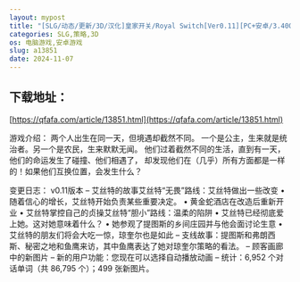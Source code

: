 ```yaml
---
layout: mypost
title: "[SLG/动态/更新/3D/汉化]皇家开关/Royal Switch[Ver0.11][PC+安卓/3.40G]"
categories: SLG,策略,3D
os: 电脑游戏,安卓游戏
slug: a13851
date: 2024-11-07
---
```


## 下载地址：

[https://qfafa.com/article/13851.html](https://qfafa.com/article/13851.html)

游戏介绍：
两个人出生在同一天，但境遇却截然不同。
一个是公主，生来就是统治者。另一个是农民，生来默默无闻。
他们过着截然不同的生活，直到有一天，他们的命运发生了碰撞、他们相遇了，
却发现他们在（几乎）所有方面都是一样的！如果他们互换位置，会发生什么？

变更日志：
v0.11版本
– 艾丝特的故事艾丝特“无畏”路线：艾丝特做出一些改变
• 随着信心的增长，艾丝特开始负责某些重要决定。
• 黄金蛇酒店在改造后重新开业
• 艾丝特掌控自己的贞操艾丝特“胆小”路线：温柔的陷阱
• 艾丝特已经彻底爱上她。这对她意味着什么？
• 她参观了提图斯的乡间庄园并与他会面讨论生意
• 艾丝特的朋友们将会大吃一惊，琼奎尔也是如此
– 支线故事：提图斯和弗朗西斯、秘密之地和鱼鹰来访，其中鱼鹰表达了她对琼奎尔策略的看法。
– 顾客画廊中的新图片
– 新的用户功能：您现在可以选择自动播放动画
– 统计：6,952 个对话单词（共 86,795 个）；499 张新图片。